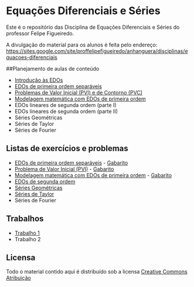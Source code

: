 # Equações Diferenciais e Séries

Este é o repositório das Disciplina de Equações Diferenciais e Séries do professor Felipe Figueiredo.

A divulgação do material para os alunos é feita pelo endereço: https://sites.google.com/site/proffelipefigueiredo/anhanguera/disciplinas/equacoes-diferenciais

##Planejamento de aulas de conteúdo

* [Introdução às EDOs](https://github.com/philsf/EDO/raw/master/Notas_de_aula/EDO-Notas_de_aula-intro.pdf)
* [EDOs de primeira ordem separáveis](https://github.com/philsf/EDO/raw/master/Notas_de_aula/EDO-Notas_de_aula-1ordem_separaveis.pdf)
* [Problemas de Valor Inicial (PVI) e de Contorno (PVC)](https://github.com/philsf/EDO/raw/master/Notas_de_aula/EDO-Notas_de_aula-PVI_PVC.pdf)
* [Modelagem matemática com EDOs de primeira ordem](https://github.com/philsf/EDO/raw/master/Notas_de_aula/EDO-Notas_de_aula-modelagem_1ordem.pdf)
* EDOs lineares de segunda ordem (parte I)
* EDOs lineares de segunda ordem (parte II)
* Séries Geométricas
* Séries de Taylor
* Séries de Fourier

## Listas de exercícios e problemas

* [EDOs de primeira ordem separáveis](https://github.com/philsf/EDO/raw/master/Listas/EDO-lista-1ordem_separaveis-exercicios.pdf) - [Gabarito](https://github.com/philsf/EDO/raw/master/Listas/EDO-lista-1ordem_separaveis-gabarito.pdf)
* [Problema de Valor Inicial (PVI)](https://github.com/philsf/EDO/raw/master/Listas/EDO-lista-PVI_Campos-exercicios.pdf) - [Gabarito](https://github.com/philsf/EDO/raw/master/Listas/EDO-lista-PVI_Campos-gabarito.pdf)
* [Modelagem matemática com EDOs de primeira ordem](https://github.com/philsf/EDO/raw/master/Listas/EDO-lista-modelagem_1ordem-exercicios.pdf) - [Gabarito](https://github.com/philsf/EDO/raw/master/Listas/EDO-lista-modelagem_1ordem-gabarito.pdf)
* [EDOs de segunda ordem](https://docs.google.com/document/d/1-BmiUVAdVN5nerjWv8Py_ce-ctnKoDW8lAwk0wB5lTA/export?format=pdf)
* [Séries Geométricas](https://docs.google.com/document/d/1SzDV6EnP5WM0Ysb1eURae9CrinNkMA0r0BomVyj8CFQ/export?format=pdf)
* [Séries de Taylor](https://docs.google.com/document/d/1XzQs6j4Ad07F6rBgE0AOMT9aIAoSHnYt9xfN3jVWtV4/export?format=pdf)
* Séries de Fourier

## Trabalhos

* [Trabalho 1](https://github.com/philsf/EDO/raw/master/Trabalhos/EDO-Trabalho1.pdf)
* Trabalho 2

## Licensa
Todo o material contido aqui é distribuído sob a licensa [Creative Commons Atribuição](http://creativecommons.org/licenses/by/4.0/deed.pt_BR)

